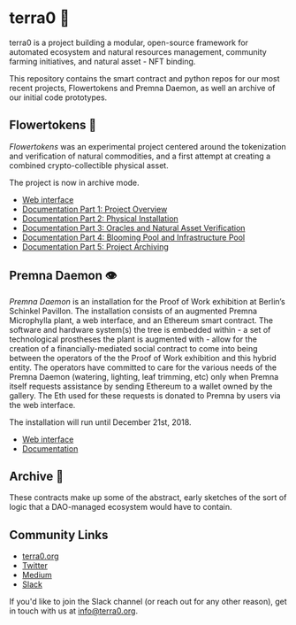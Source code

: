# terra0 🌲
terra0 is a project building a modular, open-source framework for automated ecosystem and natural resources management, community farming initiatives, and natural asset - NFT binding.   

This repository contains the smart contract and python repos for our most recent projects, Flowertokens and Premna Daemon, as well an archive of our initial code prototypes.

## Flowertokens 💮 </br>
*Flowertokens* was an experimental project centered around the tokenization and verification of natural commodities, and a first attempt at creating a combined crypto-collectible physical asset.

The project is now in archive mode.

- [Web interface](https://flowertokens.terra0.org/)</br>
- [Documentation Part 1: Project Overview](https://medium.com/@terra0/everything-you-wanted-to-know-about-flowertokens-but-were-afraid-to-ask-part-1-general-concept-ea50427b718b)</br>
- [Documentation Part 2: Physical Installation](https://medium.com/@terra0/everything-you-wanted-to-know-about-flowertokens-but-were-afraid-to-ask-part-2-physical-12e9fc611b7)</br>
- [Documentation Part 3: Oracles and Natural Asset Verification](https://medium.com/@terra0/everything-you-wanted-to-know-about-flowertokens-but-were-afraid-to-ask-part-3-the-oracle-and-c301091b19d1)</br>
- [Documentation Part 4: Blooming Pool and Infrastructure Pool](https://medium.com/@terra0/everything-you-wanted-to-know-about-flowertokens-but-were-afraid-to-ask-part-4-blooming-and-96e9de024767)</br>
- [Documentation Part 5: Project Archiving](https://medium.com/@terra0/when-bloom-the-end-of-flowertokens-project-archiving-and-the-end-of-trading-47d5bf1d379a)

## Premna Daemon 👁️ </br>
*Premna Daemon* is an installation for the Proof of Work exhibition at Berlin’s Schinkel Pavillon. The installation consists of an augmented Premna Microphylla plant, a web interface, and an Ethereum smart contract. The software and hardware system(s) the tree is embedded within - a set of technological prostheses the plant is augmented with - allow for the creation of a financially-mediated social contract to come into being between the operators of the the Proof of Work exhibition and this hybrid entity. The operators have committed to care for the various needs of the Premna Daemon (watering, lighting, leaf trimming, etc) only when Premna itself requests assistance by sending Ethereum to a wallet owned by the gallery. The Eth used for these requests is donated to Premna by users via the web interface.

The installation will run until December 21st, 2018.

- [Web interface](https://premna.terra0.org/)</br>
- [Documentation](https://medium.com/@terra0/premna-daemon-an-introduction-via-a-history-of-autonomy-in-the-cryptosphere-3cee15e92fe2)</br>

## Archive 📒 </br>
These contracts make up some of the abstract, early sketches of the sort of logic that a DAO-managed ecosystem would have to contain.  

## Community Links </br>
- [terra0.org](https://terra0.org/)
- [Twitter](https://twitter.com/_terra0)
- [Medium](https://medium.com/@terra0)
- [Slack](https://terra0.slack.com/home)

If you'd like to join the Slack channel (or reach out for any other reason), get in touch with us at info@terra0.org.
